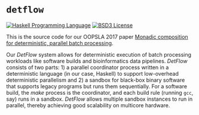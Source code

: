 # `detflow`
[![Haskell Programming Language](https://img.shields.io/badge/language-Haskell-blue.svg)][Haskell.org]
[![BSD3 License](http://img.shields.io/badge/license-BSD3-brightgreen.svg)][tl;dr Legal: BSD3]


<!--
 * Travis: [![Build](https://img.shields.io/travis/iu-parfunc/detmonad.svg)](https://travis-ci.org/iu-parfunc/detmonad)
 * Jenkins: [![Build Status](http://tester-lin.soic.indiana.edu:8080/buildStatus/icon?job=detmonad)](http://tester-lin.soic.indiana.edu:8080/job/detmonad)
-->


[Haskell.org]:
  http://www.haskell.org
  "The Haskell Programming Language"
[tl;dr Legal: BSD3]:
  https://tldrlegal.com/license/bsd-3-clause-license-%28revised%29
  "BSD 3-Clause License (Revised)"

This is the source code for our OOPSLA 2017 paper [Monadic composition for deterministic, parallel batch processing](https://dl.acm.org/citation.cfm?id=3152284.3133897). 

Our _DetFlow_ system allows for deterministic execution of batch processing workloads like software builds and bioinformatics data pipelines. _DetFlow_ consists of two parts: 1) a parallel coordinator process written in a deterministic language (in our case, Haskell) to support low-overhead deterministic parallelism and 2) a sandbox for black-box binary software that supports legacy programs but runs them sequentially. For a software build, the _make_ process is the coordinator, and each build rule (running `gcc`, say) runs in a sandbox. _DetFlow_ allows multiple sandbox instances to run in parallel, thereby achieving good scalability on multicore hardware.
